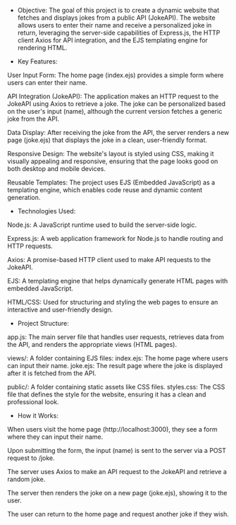 * Objective:
The goal of this project is to create a dynamic website that fetches and displays jokes from a public API (JokeAPI). The website allows users to enter their name and receive a personalized joke in return, leveraging the server-side capabilities of Express.js, the HTTP client Axios for API integration, and the EJS templating engine for rendering HTML.

* Key Features:

User Input Form: The home page (index.ejs) provides a simple form where users can enter their name.

API Integration (JokeAPI): The application makes an HTTP request to the JokeAPI using Axios to retrieve a joke. The joke can be personalized based on the user's input (name), although the current version fetches a generic joke from the API.

Data Display: After receiving the joke from the API, the server renders a new page (joke.ejs) that displays the joke in a clean, user-friendly format.

Responsive Design: The website's layout is styled using CSS, making it visually appealing and responsive, ensuring that the page looks good on both desktop and mobile devices.

Reusable Templates: The project uses EJS (Embedded JavaScript) as a templating engine, which enables code reuse and dynamic content generation.

* Technologies Used:

Node.js: A JavaScript runtime used to build the server-side logic.

Express.js: A web application framework for Node.js to handle routing and HTTP requests.

Axios: A promise-based HTTP client used to make API requests to the JokeAPI.

EJS: A templating engine that helps dynamically generate HTML pages with embedded JavaScript.

HTML/CSS: Used for structuring and styling the web pages to ensure an interactive and user-friendly design.

* Project Structure:

app.js: The main server file that handles user requests, retrieves data from the API, and renders the appropriate views (HTML pages).

views/: A folder containing EJS files:
index.ejs: The home page where users can input their name.
joke.ejs: The result page where the joke is displayed after it is fetched from the API.

public/: A folder containing static assets like CSS files.
styles.css: The CSS file that defines the style for the website, ensuring it has a clean and professional look.
* How it Works:

When users visit the home page (http://localhost:3000), they see a form where they can input their name.

Upon submitting the form, the input (name) is sent to the server via a POST request to /joke.

The server uses Axios to make an API request to the JokeAPI and retrieve a random joke.

The server then renders the joke on a new page (joke.ejs), showing it to the user.

The user can return to the home page and request another joke if they wish.
